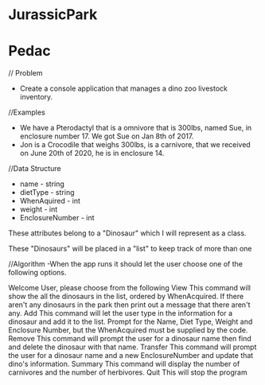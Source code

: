# JurassicPark

# Pedac

// Problem

- Create a console application that manages a dino zoo livestock inventory.

//Examples

- We have a Pterodactyl that is a omnivore that is 300lbs, named Sue, in enclosure number 17. We got Sue on Jan 8th of 2017.
- Jon is a Crocodile that weighs 300lbs, is a carnivore, that we received on June 20th of 2020, he is in enclosure 14.

//Data Structure

- name - string
- dietType - string
- WhenAquired - int
- weight - int
- EnclosureNumber - int

These attributes belong to a "Dinosaur" which I will represent as a class.

These "Dinosaurs" will be placed in a "list" to keep track of more than one

//Algorithm
-When the app runs it should let the user choose one of the following options.

Welcome User, please choose from the following
View
This command will show the all the dinosaurs in the list, ordered by WhenAcquired. If there aren't any dinosaurs in the park then print out a message that there aren't any.
Add
This command will let the user type in the information for a dinosaur and add it to the list. Prompt for the Name, Diet Type, Weight and Enclosure Number, but the WhenAcquired must be supplied by the code.
Remove
This command will prompt the user for a dinosaur name then find and delete the dinosaur with that name.
Transfer
This command will prompt the user for a dinosaur name and a new EnclosureNumber and update that dino's information.
Summary
This command will display the number of carnivores and the number of herbivores.
Quit
This will stop the program
